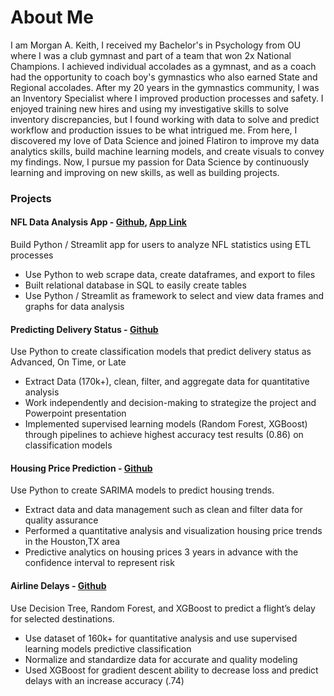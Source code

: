 # About Me

I am Morgan A. Keith, I received my Bachelor's in Psychology from OU where I was a club gymnast and part of a team that won 2x National Champions. I achieved individual accolades as a gymnast, and as a coach had the opportunity to coach boy's gymnastics who also earned State and Regional accolades. After my 20 years in the gymnastics community, I was an Inventory Specialist where I improved production processes and safety. I enjoyed training new hires and using my investigative skills to solve inventory discrepancies, but I found working with data to solve and predict workflow and production issues to be what intrigued me. From here, I discovered my love of Data Science and joined Flatiron to improve my data analytics skills, build machine learning models, and create visuals to convey my findings. Now, I pursue my passion for Data Science by continuously learning and improving on new skills, as well as building projects.

### Projects

#### NFL Data Analysis App - [Github](https://github.com/Blue723/NFL_Data_App), [App Link](https://footballdataapp.streamlit.app/)
Build Python / Streamlit app for users to analyze NFL statistics using ETL processes
- Use Python to web scrape data, create dataframes, and export to files
- Built relational database in SQL to easily create tables
- Use Python / Streamlit as framework to select and view data frames and graphs for data analysis


#### Predicting Delivery Status - [Github](https://github.com/Blue723/Predicting_Delivery_Status)
Use Python to create classification models that predict delivery status as Advanced, On Time, or Late
- Extract Data (170k+), clean, filter, and aggregate data for quantitative analysis
- Work independently and decision-making to strategize the project and Powerpoint presentation
- Implemented supervised learning models (Random Forest, XGBoost) through pipelines to achieve highest accuracy test results (0.86) on classification models


#### Housing Price Prediction - [Github](https://github.com/Blue723/Housing_Time_Series)
Use Python to create SARIMA models to predict housing trends.
- Extract data and data management such as clean and filter data for quality assurance
- Performed a quantitative analysis and visualization housing price trends in the Houston,TX area
- Predictive analytics on housing prices 3 years in advance with the confidence interval to represent risk



#### Airline Delays  - [Github](https://github.com/Blue723/Airline_Delays)
Use Decision Tree, Random Forest, and XGBoost to predict a flight’s delay for selected destinations.
- Use dataset of 160k+ for quantitative analysis and use supervised learning models predictive classification
- Normalize and standardize data for accurate and quality modeling
- Used XGBoost for gradient descent ability to decrease loss and predict delays with an increase accuracy (.74)



```python

```
